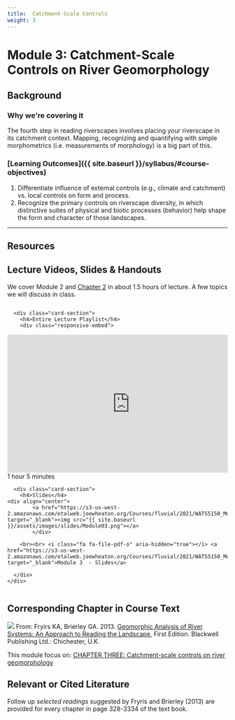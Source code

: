 ```yaml
---
title: 	Catchment-Scale Controls
weight: 3
---
```

# Module 3: Catchment-Scale Controls on River Geomorphology

## Background

### Why we're covering it

The fourth step in reading riverscapes involves placing your riverscape in its catchment context. Mapping, recognizing and quantifying with simple morphometrics (i.e. measurements of morphology) is a big part of this. 

### [Learning Outcomes]({{ site.baseurl }}/syllabus/#course-objectives)

1. Differentiate influence of external controls (e.g., climate and catchment) vs. local controls on form and process. 
4. Recognize the primary controls on riverscape diversity, in which distinctive suites of physical and biotic processes (behavior) help shape the form and character of those landscapes. 


------

## Resources

## Lecture Videos, Slides & Handouts

We cover Module 2 and [Chapter 2](https://ebookcentral-proquest-com.dist.lib.usu.edu/lib/usu/reader.action?docID=1032536&ppg=25)  in about 1.5 hours of lecture. A few topics we will discuss in class. 

<div class="row small-up-2 medium-up-2">


  <div class="column">
    <div class="card">


      <div class="card-section">
        <h4>Entire Lecture Playlist</h4>
        <div class="responsive-embed"> 

<iframe width="560" height="315" src="https://www.youtube.com/embed/videoseries?list=PL0ZiZg4rilzJwx_00rfvJOBjTy6hyQiRh" frameborder="0" allow="autoplay; encrypted-media" allowfullscreen></iframe>
<br>


</div>
<i class="fa fa-clock-o" aria-hidden="true"></i> 1 hour  5 minutes <i class="fa fa-youtube-play" aria-hidden="true"></i>
      </div>
    </div>
  </div>

  <div class="column">
    <div class="card">


      <div class="card-section">
        <h4>Slides</h4>
    <div align="center">
        	<a href="https://s3-us-west-2.amazonaws.com/etalweb.joewheaton.org/Courses/fluvial/2021/WATS5150_Module_03_CatchmentControls.pdf" target="_blank"><img src="{{ site.baseurl }}/assets/images/slides/Module03.png"></a>
        	</div>
        
        <br><br> <i class="fa fa-file-pdf-o" aria-hidden="true"></i> <a href="https://s3-us-west-2.amazonaws.com/etalweb.joewheaton.org/Courses/fluvial/2021/WATS5150_Module_03_CatchmentControls.pdf" target="_blank">Module 3  - Slides</a>
        
      </div>
    </div>

  </div>
</div>

## Corresponding Chapter in Course Text
<a href="https://www.wiley.com/en-au/Geomorphic+Analysis+of+River+Systems%3A+An+Approach+to+Reading+the+Landscape-p-9781405192743"><img class="float-right" src="{{ site.baseurl }}/assets/images/covers/ReadingLandscape.png"></a>  From:
Fryirs KA, Brierley GA. 2013. [Geomorphic Analysis of River Systems: An Approach to Reading the Landscape](https://www.wiley.com/en-au/Geomorphic+Analysis+of+River+Systems%3A+An+Approach+to+Reading+the+Landscape-p-9781405192743), First Edition.  Blackwell Publishing Ltd.: Chichester, U.K.

This module focus on:  [CHAPTER THREE: Catchment-scale controls on river geomorphology](https://ebookcentral-proquest-com.dist.lib.usu.edu/lib/usu/reader.action?docID=1032536&ppg=45)



## Relevant or Cited Literature
Follow up *selected readings* suggested by Fryris and Brierley (2013) are provided for every chapter in page 328-3334 of the text book. 



